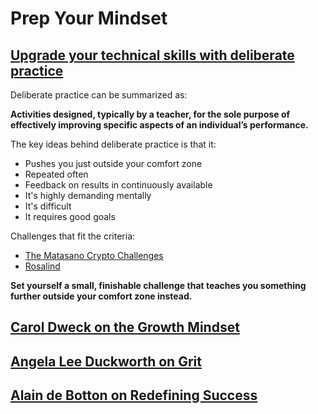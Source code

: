 # Prep Your Mindset

## [Upgrade your technical skills with deliberate practice](https://web.archive.org/web/20160616225417/http://www.happybearsoftware.com/upgrade-your-technical-skills-with-deliberate-practice)

Deliberate practice can be summarized as:

**Activities designed, typically by a teacher, for the sole purpose of effectively improving specific aspects of an individual’s performance.**

The key ideas behind deliberate practice is that it:

- Pushes you just outside your comfort zone
- Repeated often
- Feedback on results in continuously available
- It's highly demanding mentally
- It's difficult
- It requires good goals

Challenges that fit the criteria:

- [The Matasano Crypto Challenges](https://web.archive.org/web/20160620111206/http://cryptopals.com/)
- [Rosalind](https://web.archive.org/web/20160607102654/http://rosalind.info/about/)

**Set yourself a small, finishable challenge that teaches you something further outside your comfort zone instead.**

## [Carol Dweck on the Growth Mindset](https://www.ted.com/talks/carol_dweck_the_power_of_believing_that_you_can_improve?language=en)

## [Angela Lee Duckworth on Grit](https://www.ted.com/talks/angela_lee_duckworth_grit_the_power_of_passion_and_perseverance)

## [Alain de Botton on Redefining Success](https://www.ted.com/talks/alain_de_botton_a_kinder_gentler_philosophy_of_success)